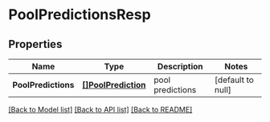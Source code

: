 # PoolPredictionsResp

## Properties
Name | Type | Description | Notes
------------ | ------------- | ------------- | -------------
**PoolPredictions** | [**[]PoolPrediction**](PoolPrediction.md) | pool predictions | [default to null]

[[Back to Model list]](../README.md#documentation-for-models) [[Back to API list]](../README.md#documentation-for-api-endpoints) [[Back to README]](../README.md)


